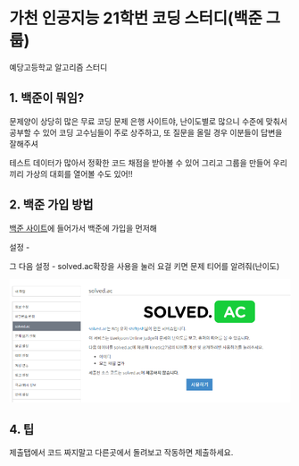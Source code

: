 # 가천 인공지능 21학번 코딩 스터디(백준 그룹)
예당고등학교 알고리즘 스터디

## 1. 백준이 뭐임?
문제양이 상당히 많은 무료 코딩 문제 은행 사이트야, 난이도별로 많으니 수준에 맞춰서 공부할 수 있어
코딩 고수님들이 주로 상주하고, 또 질문을 올릴 경우 이분들이 답변을 잘해주셔

테스트 데이터가 많아서 정확한 코드 채점을 받아볼 수 있어
그리고 그룹을 만들어 우리끼리 가상의 대회를 열어볼 수도 있어!!

## 2. 백준 가입 방법

[백준 사이트](https://www.acmicpc.net/)에 들어가서 백준에 가입을 먼저해


설정 - 

그 다음 설정 - solved.ac확장을 사용을 눌러 요걸 키면 문제 티어를 알려줘(난이도)

![솔브드 그님티?](2.png)


## 4. 팁

제출탭에서 코드 짜지말고 다른곳에서 돌려보고 작동하면 제출하세요.


